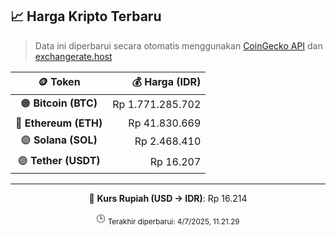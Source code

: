 

<!-- HARGA_KRIPTO -->
## 📈 Harga Kripto Terbaru

> Data ini diperbarui secara otomatis menggunakan [CoinGecko API](https://www.coingecko.com/) dan [exchangerate.host](https://exchangerate.host/)

<div align="center">

| 🪙 Token | 💰 Harga (IDR) |
|:------:|---------------:|
| 🟠 **Bitcoin (BTC)**   | Rp 1.771.285.702 |
| 🔵 **Ethereum (ETH)**  | Rp 41.830.669 |
| 🟣 **Solana (SOL)**    | Rp 2.468.410 |
| 🟢 **Tether (USDT)**   | Rp 16.207 |

---

💱 **Kurs Rupiah (USD → IDR)**: Rp 16.214

🕒 <sub>Terakhir diperbarui: 4/7/2025, 11.21.29</sub>

</div>
<!-- /HARGA_KRIPTO -->